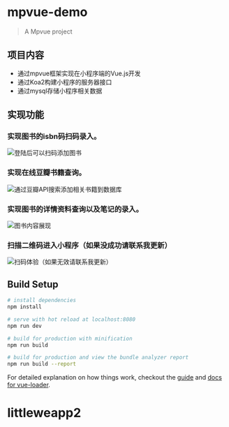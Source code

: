 # mpvue-demo

> A Mpvue project
## 项目内容
- 通过mpvue框架实现在小程序端的Vue.js开发
- 通过Koa2构建小程序的服务器接口
- 通过mysql存储小程序相关数据
## 实现功能
### 实现图书的isbn码扫码录入。
![登陆后可以扫码添加图书](https://upload-images.jianshu.io/upload_images/5670939-a3f58aab22307b4a.png?imageMogr2/auto-orient/strip%7CimageView2/2/w/1240)
### 实现在线豆瓣书籍查询。
![通过豆瓣API搜索添加相关书籍到数据库](https://upload-images.jianshu.io/upload_images/5670939-bfb21871497944fd.png?imageMogr2/auto-orient/strip%7CimageView2/2/w/1240)
### 实现图书的详情资料查询以及笔记的录入。
![图书内容展现](https://upload-images.jianshu.io/upload_images/5670939-0e0e409dea476a33.png?imageMogr2/auto-orient/strip%7CimageView2/2/w/1240)

### 扫描二维码进入小程序（如果没成功请联系我更新）
![扫码体验（如果无效请联系我更新）](https://upload-images.jianshu.io/upload_images/5670939-cb0fdb313391a304.png?imageMogr2/auto-orient/strip%7CimageView2/2/w/1240)
## Build Setup

``` bash
# install dependencies
npm install

# serve with hot reload at localhost:8080
npm run dev

# build for production with minification
npm run build

# build for production and view the bundle analyzer report
npm run build --report
```

For detailed explanation on how things work, checkout the [guide](http://vuejs-templates.github.io/webpack/) and [docs for vue-loader](http://vuejs.github.io/vue-loader).
# littleweapp2
